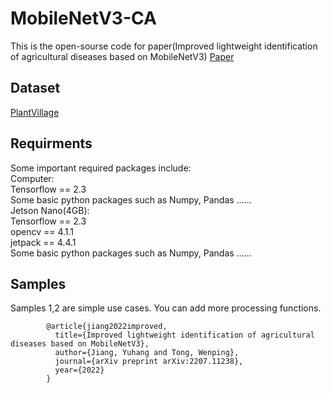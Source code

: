 # MobileNetV3-CA
This is the open-sourse code for paper(Improved lightweight identification of agricultural diseases based on MobileNetV3) [Paper](https://ieeexplore.ieee.org/document/10104447)
## Dataset
[PlantVillage](https://www.kaggle.com/datasets/abdallahalidev/plantvillage-dataset)

## Requirments
Some important required packages include:</br>
Computer:</br>
Tensorflow  == 2.3</br>
Some basic python packages such as Numpy, Pandas ......</br>
Jetson Nano(4GB):</br>
Tensorflow == 2.3</br>
opencv == 4.1.1</br>
jetpack == 4.4.1</br>
Some basic python packages such as Numpy, Pandas ......</br>

## Samples
Samples 1,2 are simple use cases. You can add more processing functions.

            @article{jiang2022improved,
              title={Improved lightweight identification of agricultural diseases based on MobileNetV3},
              author={Jiang, Yuhang and Tong, Wenping},
              journal={arXiv preprint arXiv:2207.11238},
              year={2022}
            }
